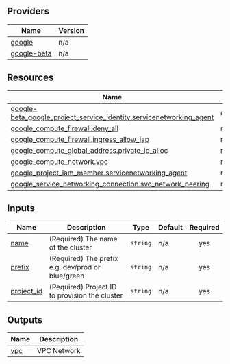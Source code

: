 <!-- BEGIN_AUTOMATED_TF_DOCS_BLOCK -->
## Providers

| Name | Version |
|------|---------|
| <a name="provider_google"></a> [google](#provider\_google) | n/a |
| <a name="provider_google-beta"></a> [google-beta](#provider\_google-beta) | n/a |

## Resources

| Name | Type |
|------|------|
| [google-beta_google_project_service_identity.servicenetworking_agent](https://registry.terraform.io/providers/hashicorp/google-beta/latest/docs/resources/google_project_service_identity) | resource |
| [google_compute_firewall.deny_all](https://registry.terraform.io/providers/hashicorp/google/latest/docs/resources/compute_firewall) | resource |
| [google_compute_firewall.ingress_allow_iap](https://registry.terraform.io/providers/hashicorp/google/latest/docs/resources/compute_firewall) | resource |
| [google_compute_global_address.private_ip_alloc](https://registry.terraform.io/providers/hashicorp/google/latest/docs/resources/compute_global_address) | resource |
| [google_compute_network.vpc](https://registry.terraform.io/providers/hashicorp/google/latest/docs/resources/compute_network) | resource |
| [google_project_iam_member.servicenetworking_agent](https://registry.terraform.io/providers/hashicorp/google/latest/docs/resources/project_iam_member) | resource |
| [google_service_networking_connection.svc_network_peering](https://registry.terraform.io/providers/hashicorp/google/latest/docs/resources/service_networking_connection) | resource |

## Inputs

| Name | Description | Type | Default | Required |
|------|-------------|------|---------|:--------:|
| <a name="input_name"></a> [name](#input\_name) | (Required) The name of the cluster | `string` | n/a | yes |
| <a name="input_prefix"></a> [prefix](#input\_prefix) | (Required) The prefix e.g. dev/prod or blue/green | `string` | n/a | yes |
| <a name="input_project_id"></a> [project\_id](#input\_project\_id) | (Required) Project ID to provision the cluster | `string` | n/a | yes |

## Outputs

| Name | Description |
|------|-------------|
| <a name="output_vpc"></a> [vpc](#output\_vpc) | VPC Network |
<!-- END_AUTOMATED_TF_DOCS_BLOCK -->
